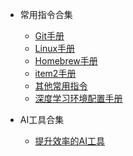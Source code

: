 
- 常用指令合集
  - [Git手册](toolbox/technical/git-manual.md)
  - [Linux手册](toolbox/technical/linux-manual.md)
  - [Homebrew手册](toolbox/technical/homebrew.md)
  - [item2手册](toolbox/technical/item2-manual.md)
  - [其他常用指令](toolbox/technical/tools.md)
  - [深度学习环境配置手册](toolbox/technical/ubuntu-nvidia-cuda-install.md)

- AI工具合集
  - [提升效率的AI工具](toolbox/efficient-ai/aitools.md)